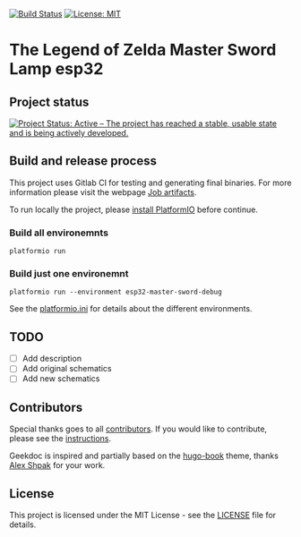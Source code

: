 
[![Build Status](https://gitlab.com/ever3001/the-legend-of-zelda-master-sword-lamp-esp32/badges/develop/pipeline.svg)](https://gitlab.com/ever3001/the-legend-of-zelda-master-sword-lamp-esp32)
[![License: MIT](https://img.shields.io/badge/License-MIT-yellow.svg)](https://opensource.org/licenses/MIT)

# The Legend of Zelda Master Sword Lamp esp32

<!-- TODO: Add schematics of the project -->

<!-- TODO: DESCRIPTIION -->


## Project status
[![Project Status: Active – The project has reached a stable, usable state and is being actively developed.](https://www.repostatus.org/badges/latest/active.svg)](https://www.repostatus.org/#active)

## Build and release process

This project uses Gitlab CI for testing and generating final binaries. For more information please visit the webpage [Job artifacts](https://docs.gitlab.com/ee/ci/pipelines/job_artifacts.html).

To run locally the project, please [install PlatformIO](https://platformio.org/install) before continue.

### Build all environemnts

```Shell
platformio run
```

### Build just one environemnt

```Shell
platformio run --environment esp32-master-sword-debug
```

See the [platformio.ini](./platformio.ini) for details about the different environments.

## TODO

- [ ] Add description
- [ ] Add original schematics
- [ ] Add new schematics

## Contributors

Special thanks goes to all [contributors](https://github.com/thegeeklab/hugo-geekdoc/graphs/contributors). If you would like to contribute,
please see the [instructions](https://github.com/thegeeklab/hugo-geekdoc/blob/main/CONTRIBUTING.md).

Geekdoc is inspired and partially based on the [hugo-book](https://github.com/alex-shpak/hugo-book) theme, thanks [Alex Shpak](https://github.com/alex-shpak/) for your work.

## License

This project is licensed under the MIT License - see the [LICENSE](./LICENSE) file for details.

